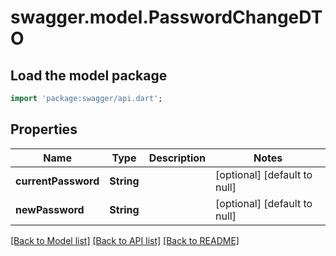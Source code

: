 # swagger.model.PasswordChangeDTO

## Load the model package
```dart
import 'package:swagger/api.dart';
```

## Properties
Name | Type | Description | Notes
------------ | ------------- | ------------- | -------------
**currentPassword** | **String** |  | [optional] [default to null]
**newPassword** | **String** |  | [optional] [default to null]

[[Back to Model list]](../README.md#documentation-for-models) [[Back to API list]](../README.md#documentation-for-api-endpoints) [[Back to README]](../README.md)



